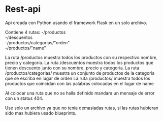 # Rest-api

Api creada con Python usando el framework Flask en un solo archivo. 

Contiene 4 rutas: 
    -/productos  
    -/descuentos  
    -/productos/categorias/"orden"    
    -/productos/"name"    
    
  La ruta /productos muestra todos los productos con su respectivo nombre, precio y categoria.
  La ruta /descuentos muestra todos los productos que tienen descuento junto con su nombre, precio y categoria.
  La ruta /productos/categorias/<orden> muestra un conjunto de productos de la categoria que se escriba en lugar de orden
  La ruta /productos/<name> muestra todos los productos que coincidan con las palabras colocadas en el lugar de name
  
  Al colocar una ruta que no se halla definido mandara un mensaje de error con un status 404.
  
  Use solo un archivo ya que no tenia demasiadas rutas, si las rutas hubieran sido mas hubiera usado blueprints. 
